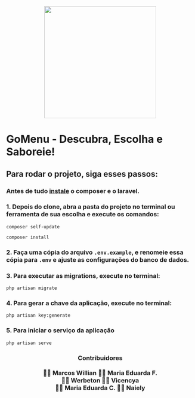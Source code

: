 <div align="center">
<img width="300" src="https://github.com/user-attachments/assets/9a6ea2b7-8677-4096-9f23-386f7dc79340">
</div>

# GoMenu - Descubra, Escolha e Saboreie!

## Para rodar o projeto, siga esses passos:

### Antes de tudo [instale](https://laravel.com/docs/4.2) o composer e o laravel.

### 1. Depois do clone, abra a pasta do projeto no terminal ou ferramenta de sua escolha e execute os comandos:

```
composer self-update
```
```
composer install
```

### 2. Faça uma cópia do arquivo ``.env.example``, e renomeie essa cópia para ``.env`` e ajuste as configurações do banco de dados.

### 3. Para executar as migrations, execute no terminal:
```
php artisan migrate
```

### 4. Para gerar a chave da aplicação, execute no terminal:
```
php artisan key:generate
```

### 5. Para iniciar o serviço da aplicação 
```
php artisan serve
```

<div align="center">
<h3> Contribuidores
<br><br> 👨‍💻 Marcos Willian 👩‍💻 Maria Eduarda F.
<br> 👨‍💻 Werbeton 👩‍💻 Vicencya
<br> 👩‍💻 Maria Eduarda C. 👩‍💻 Naiely
</div>
